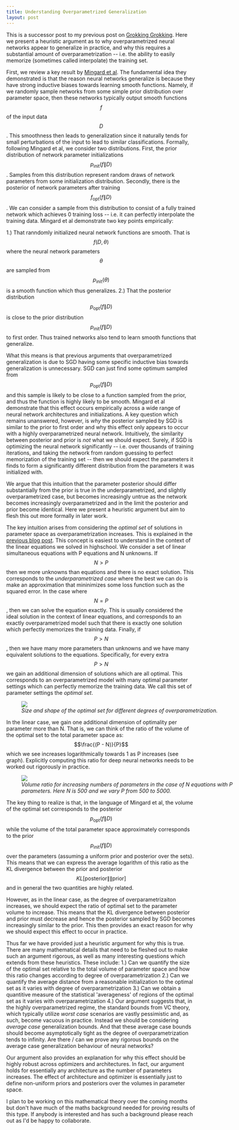 ```yaml
---
title: Understanding Overparametrized Generalization
layout: post
---
```


This is a successor post to my previous post on [Grokking Grokking](http://beren.io/2022-01-11-Grokking-Grokking/). Here we present a heuristic argument as to why overparametrized neural networks appear to generalize in practice, and why this requires a substantial amount of overparametrization -- i.e. the ability to easily memorize (sometimes called interpolate) the training set. 

First, we review a key result by [Mingard et al](https://www.jmlr.org/papers/volume22/20-676/20-676.pdf). The fundamental idea they demonstrated is that the reason neural networks generalize is because they have strong inductive biases towards learning smooth functions. Namely, if we randomly sample networks from some simple prior distribution over parameter space, then these networks typically output smooth functions $$f$$ of the input data $$D$$. This smoothness then leads to generalization since it naturally tends for small perturbations of the input to lead to similar classifications. Formally, following Mingard et al, we consider two distributions. First, the prior distribution of network parameter initializations $$p_{\text{init}}(f \| D)$$. Samples from this distribution represent random draws of network parameters from some initialization distribution. Secondly, there is the posterior of network parameters after training $$f_{\text{opt}}(f \| D)$$. We can consider a sample from this distribution to consist of a fully trained network which achieves 0 training loss -- i.e. it can perfectly interpolate the training data. Mingard et al demonstrate two key points empirically:

1.) That ranndomly initialized neural network functions are smooth. That is $$f(D,\theta)$$ where the neural network parameters  $$\theta$$ are sampled from $$p_{\text{init}}(\theta)$$ is a smooth function which thus generalizes.
2.) That the posterior distribution $$p_{\text{opt}}(f \| D)$$ is close to the prior distribution $$p_{\text{init}}(f \| D)$$ to first order. Thus trained networks also tend to learn smooth functions that generalize.

What this means is that previous arguments that overparametrized generalization is due to SGD having some specific inductive bias towards generalization is unnecessary. SGD can just find some optimum sampled from $$p_{\text{opt}}(f \| D)$$ and this sample is likely to be close to a function sampled from the prior, and thus the function is highly likely to be smooth. Mingard et al demonstrate that this effect occurs empirically across a wide range of neural network architectures and initializations. A key question which remains unanswered, however, is *why* the posterior sampled by SGD is similar to the prior to first order and why this effect only appears to occur with a highly overparametrized neural network. Intuitively, the similarity between posterior and prior is *not* what we should expect. Surely, if SGD is optimizing the neural network significantly -- i.e. over thousands of training iterations, and taking the network from random guessing to perfect memorization of the training set -- then we should expect the parameters it finds to form a significantly different distribution from the parameters it was initialized with. 

We argue that this intuition that the parameter posterior should differ substantially from the prior is true in the underparametrized, and slightly overparametrized case, but becomes increasingly untrue as the network becomes increasingly overparametrized and in the limit the posterior and prior become identical. Here we present a heuristic argument but aim to flesh this out more formally in later work.

The key intuition arises from considering the *optimal set* of solutions in parameter space as overparametrization increases. This is explained in the [previous blog post](http://beren.io/2022-01-11-Grokking-Grokking/). This concept is easiest to understand in the context of the linear equations we solved in highschool. We consider a set of linear simultaneous equations with P equations and N unknowns. If $$N > P$$ then we more unknowns than equations and there is no exact solution. This corresponds to the *underparametrized case* where the best we can do is make an approximation that mininimizes some loss function such as the squared error. In the case where $$N = P$$, then we can solve the equation exactly. This is usually considered the ideal solution in the context of linear equations, and corresponds to an exactly overparametrized model such that there is exactly one solution which perfectly memorizes the training data. Finally, if $$P > N$$, then we have many more parameters than unknowns and we have many equivalent solutions to the equations. Specifically, for every extra $$P > N$$ we gain an additional dimension of solutions which are all optimal. This corresponds to an overparametrized model with many optimal parameter settings which can perfectly memorize the training data. We call this set of parameter settings the *optimal set*. 

<figure style="width: 120%"> <img src="{{ site.url }}{{ site.baseurl }}/assets/figures/grokking_blogpost_figures.jpg"> <figcaption><em>Size and shape of the optimal set for different degrees of overparametrization. </em></figcaption></figure> 

In the linear case, we gain one additional dimension of optimality per parameter more than N. That is, we can think of the ratio of the volume of the optimal set to the total parameter space as:  $$\frac{(P - N)}{P}$$ which we see increases logarithmically towards 1 as P increases (see graph). Explicitly computing this ratio for deep neural networks needs to be worked out rigorously in practice.


<figure style="width: 120%"> <img src="{{ site.url }}{{ site.baseurl }}/assets/figures/overparametrized_volume_ratio_graph.jpg"> <figcaption><em>Volume ratio for increasing numbers of parameters in the case of N equations with P parameters. Here N is 500 and we vary P from 500 to 5000. </em></figcaption></figure> 


The key thing to realize is that, in the language of Mingard et al, the volume of the optimal set corresponds to the posterior $$p_{\text{opt}}(f \| D)$$ while the volume of the  total parameter space approximately corresponds to the prior $$p_{\text{init}}(f \| D)$$ over the parameters (assuming a uniform prior and posterior over the sets). This means that we can express the average logarithm of this ratio as the KL divergence between the prior and posterior $$KL[\text{posterior} \|\| \text{prior}]$$ and in general the two quantities are highly related.

However, as in the linear case, as the degree of overparametrizaiton increases, we should expect the ratio of optimal set to the parameter volume to increase. This means that the KL divergence between posterior and prior must decrease and hence the posterior sampled by SGD becomes increasingly similar to the prior. This then provides an exact reason for why we should expect this effect to occur in practice. 

Thus far we have provided just a heuristic argument for why this is true. There are many mathematical details that need to be fleshed out to make such an argument rigorous, as well as many interesting questions which extends from these heuristics.
These include:
1.) Can we quantify the size of the optimal set relative to the total volume of parameter space and how this ratio changes according to degree of overparametrization
2.) Can we quantify the average distance from a reasonable initialization to the optimal set as it varies with degree of overparametrization
3.) Can we obtain a quantitive measure of the statistical 'averageness' of regions of the optimal set as it varies with overparametrization
4.) Our argument suggests that, in the highly overparametrized regime, the standard bounds from VC theory, which typically utilize *worst case* scenarios are vastly pessimistic and, as such, become vacuous in practice. Instead we should be considering *average case* generalization bounds. And that these average case bounds should become asymptotically tight as the degree of overparametrization tends to infinity. Are there / can we prove any rigorous bounds on the average case generalization behaviour of neural networks?

Our argument also provides an explanation for why this effect should be highly robust across optimizers and architectures. In fact, our argument holds for essentially any architecture as the number of parameters increases. The effect of architecture and optimizer is essentially just to define non-uniform priors and posteriors over the volumes in parameter space.

I plan to be working on this mathematical theory over the coming months but don't have much of the maths background needed for proving results of this type. If anybody is interested and has such a background please reach out as I'd be happy to collaborate.
